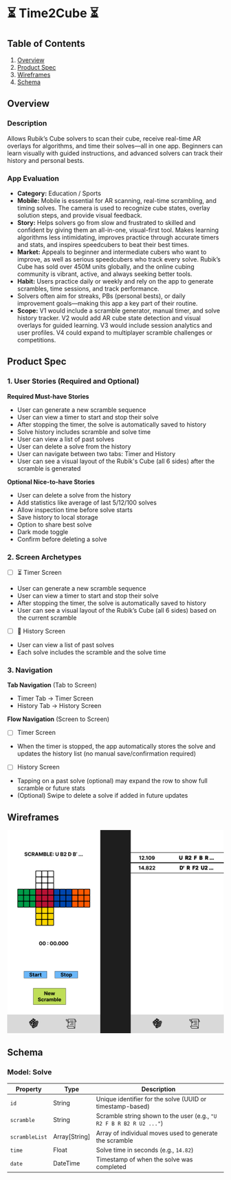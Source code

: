 # ⏳ Time2Cube ⏳

## Table of Contents

1. [Overview](#Overview)
2. [Product Spec](#Product-Spec)
3. [Wireframes](#Wireframes)
4. [Schema](#Schema)

## Overview

### Description

Allows Rubik’s Cube solvers to scan their cube, receive real-time AR overlays for algorithms, and time their solves—all in one app. 
Beginners can learn visually with guided instructions, and advanced solvers can track their history and personal bests.

### App Evaluation

- **Category:** Education / Sports
- **Mobile:** Mobile is essential for AR scanning, real-time scrambling, and timing solves. The camera is used to recognize cube states,
  overlay solution steps, and provide visual feedback.
- **Story:** Helps solvers go from slow and frustrated to skilled and confident by giving them an all-in-one, visual-first tool. Makes learning
  algorithms less intimidating, improves practice through accurate timers and stats, and inspires speedcubers to beat their best times.
- **Market:** Appeals to beginner and intermediate cubers who want to improve, as well as serious speedcubers who track every solve.
  Rubik’s Cube has sold over 450M units globally, and the online cubing community is vibrant, active, and always seeking better tools.
- **Habit:** Users practice daily or weekly and rely on the app to generate scrambles, time sessions, and track performance.
- Solvers often aim for streaks, PBs (personal bests), or daily improvement goals—making this app a key part of their routine.
- **Scope:** V1 would include a scramble generator, manual timer, and solve history tracker. V2 would add AR cube state detection
  and visual overlays for guided learning. V3 would include session analytics and user profiles. V4 could expand to multiplayer scramble challenges or competitions.

## Product Spec

### 1. User Stories (Required and Optional)

**Required Must-have Stories**

* User can generate a new scramble sequence
* User can view a timer to start and stop their solve
* After stopping the timer, the solve is automatically saved to history
* Solve history includes scramble and solve time
* User can view a list of past solves
* User can delete a solve from the history
* User can navigate between two tabs: Timer and History
* User can see a visual layout of the Rubik's Cube (all 6 sides) after the scramble is generated

**Optional Nice-to-have Stories**

* User can delete a solve from the history
* Add statistics like average of last 5/12/100 solves
* Allow inspection time before solve starts
* Save history to local storage
* Option to share best solve
* Dark mode toggle
* Confirm before deleting a solve

### 2. Screen Archetypes

- [ ] ⏳ Timer Screen
* User can generate a new scramble sequence
* User can view a timer to start and stop their solve
* After stopping the timer, the solve is automatically saved to history
* User can see a visual layout of the Rubik’s Cube (all 6 sides) based on the current scramble

- [ ] 📝 History Screen
* User can view a list of past solves
* Each solve includes the scramble and the solve time

### 3. Navigation

**Tab Navigation** (Tab to Screen)

* Timer Tab &rarr; Timer Screen
* History Tab &rarr; History Screen

**Flow Navigation** (Screen to Screen)

- [ ] Timer Screen
* When the timer is stopped, the app automatically stores the solve and updates the history list (no manual save/confirmation required)
- [ ] History Screen
* Tapping on a past solve (optional) may expand the row to show full scramble or future stats
* (Optional) Swipe to delete a solve if added in future updates

## Wireframes

![Wireframes](images/wireframes.png)

## Schema 

### Model: Solve
| Property       | Type           | Description                                                                  |
| -------------- | -------------- | ---------------------------------------------------------------------------- |
| `id`           | String         | Unique identifier for the solve (UUID or timestamp-based)                    |
| `scramble`     | String         | Scramble string shown to the user (e.g., `"U R2 F B R B2 R U2 ..."`)         |
| `scrambleList` | Array\[String] | Array of individual moves used to generate the scramble                      |
| `time`         | Float          | Solve time in seconds (e.g., `14.82`)                                        |
| `date`         | DateTime       | Timestamp of when the solve was completed                                    |
